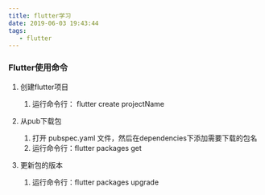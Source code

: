 ```yaml
---
title: flutter学习
date: 2019-06-03 19:43:44
tags:
   - flutter
---
```


### Flutter使用命令
1. 创建flutter项目
   1. 运行命令行： flutter create projectName

2. 从pub下载包
   1. 打开 pubspec.yaml 文件，然后在dependencies下添加需要下载的包名
   2. 运行命令行：flutter packages get

3. 更新包的版本
   1. 运行命令行：flutter packages upgrade

